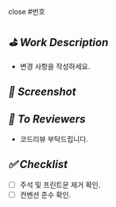 close #번호
<!-- close #No(이슈 넘버 등록하면 자동으로 이슈가 닫힙니다. 이슈를 닫고 싶지 않다면, 즉 해당 이슈의 작업이 아직 끝나지 않았다면 닫지 않습니다.) -->

## *⛳️ Work Description*
<!-- 변경 사항 및 관련 이슈에 대해 간단하게 작성해주세요. 어떻게보다 무엇을 왜 수정했는지 설명해주세요. -->

- 변경 사항을 작성하세요.

## *📸 Screenshot*
<!-- 구현한 부분의 시뮬레이터 스크린샷을 올려주시면 됩니다. -->
<!-- 기기대응을 위해 사이즈가 다른 기기별로 스크린샷을 올리기도 합니다. -->
<!-- 움직이는 동작일 경우, 시뮬레이터 영상을 녹화하고 gif로 저장하여 드래그 앤 드롭을 통해 업로드하면 됩니다. -->

## *📢 To Reviewers*
<!-- 이 PR을 리뷰하는 사람들에게 할 말이 있다면 작성하시면 됩니다. -->

- 코드리뷰 부탁드립니다.

## *✅ Checklist*
<!-- PR을 올리기 전에 PR을 올리는 대상자가 점검할 내용입니다. -->

- [ ]  주석 및 프린트문 제거 확인.
- [ ]  컨벤션 준수 확인.
